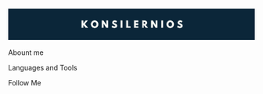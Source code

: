 ![Header](https://github.com/konsilerinos/konsilerinos/blob/main/Assets/title.png)

Abount me

Languages and Tools

Follow Me
